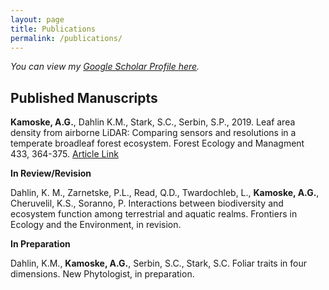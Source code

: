 ```yaml
---
layout: page
title: Publications
permalink: /publications/
---
```


*You can view my [Google Scholar Profile here](https://scholar.google.com/citations?user=2m1RgqcAAAAJ&hl=en&oi=ao).*

## **Published Manuscripts**

**Kamoske, A.G.**, Dahlin K.M., Stark, S.C., Serbin, S.P., 2019. Leaf area density from airborne LiDAR: Comparing sensors and resolutions in a temperate broadleaf forest ecosystem. Forest Ecology and Managment 433, 364-375. [Article Link](https://doi.org/10.1016/j.foreco.2018.11.017)

**In Review/Revision**

Dahlin, K. M., Zarnetske, P.L., Read, Q.D., Twardochleb, L., **Kamoske, A.G.**, Cheruvelil, K.S., Soranno, P. Interactions between biodiversity and ecosystem function among terrestrial and aquatic realms. Frontiers in Ecology and the Environment, in revision.

**In Preparation**

Dahlin, K.M., **Kamoske, A.G.**, Serbin, S.C., Stark, S.C. Foliar traits in four dimensions. New Phytologist, in preparation.
